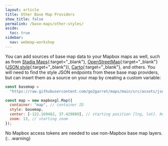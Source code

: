 ```yaml
---
layout: article
title: Other Base Map Providers
show_title: false
permalink: /base-maps/other-styles/
aside:
  toc: true
sidebar:
  nav: webmap-workshop
---
```


You can add sources of base map data to your Mapbox maps as well, such as from [Stadia Maps](https://stadiamaps.com/products/maps/map-styles/){:target="\_blank"}, [OpenStreetMap](https://wiki.openstreetmap.org/wiki/Basemap){:target="\_blank"} ([JSON style](https://raw.githubusercontent.com/go2garret/maps/main/src/assets/json/openStreetMap.json){:target="\_blank"}), [Carto](https://carto.com/basemaps){:target="\_blank"}, and others. You will need to find the style JSON endpoints from these base map providers, but can insert them as a source on your map by creating a custom variable:

```js
const basemap =
  "https://raw.githubusercontent.com/go2garret/maps/main/src/assets/json/openStreetMap.json";

const map = new mapboxgl.Map({
  container: "map", // container ID
  style: basemap,
  center: [-122.169462, 37.429889], // starting position [lng, lat]. Note that lat must be set between -90 and 90
  zoom: 13, // starting zoom
});
```

No Mapbox access tokens are needed to use non-Mapbox base map layers.
{:. .warning}
